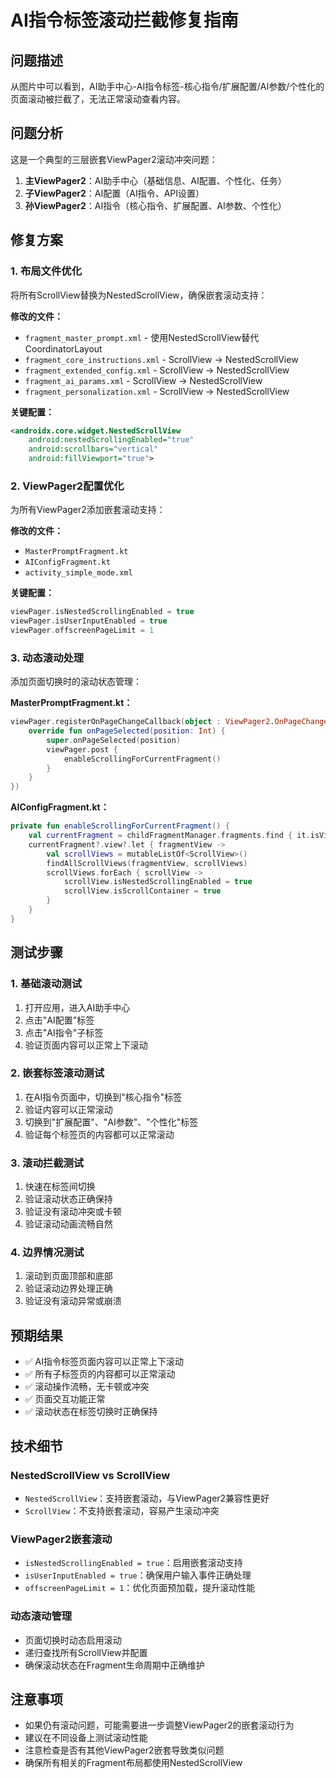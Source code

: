 # AI指令标签滚动拦截修复指南

## 问题描述
从图片中可以看到，AI助手中心-AI指令标签-核心指令/扩展配置/AI参数/个性化的页面滚动被拦截了，无法正常滚动查看内容。

## 问题分析
这是一个典型的三层嵌套ViewPager2滚动冲突问题：
1. **主ViewPager2**：AI助手中心（基础信息、AI配置、个性化、任务）
2. **子ViewPager2**：AI配置（AI指令、API设置）
3. **孙ViewPager2**：AI指令（核心指令、扩展配置、AI参数、个性化）

## 修复方案

### 1. 布局文件优化
将所有ScrollView替换为NestedScrollView，确保嵌套滚动支持：

**修改的文件：**
- `fragment_master_prompt.xml` - 使用NestedScrollView替代CoordinatorLayout
- `fragment_core_instructions.xml` - ScrollView → NestedScrollView
- `fragment_extended_config.xml` - ScrollView → NestedScrollView  
- `fragment_ai_params.xml` - ScrollView → NestedScrollView
- `fragment_personalization.xml` - ScrollView → NestedScrollView

**关键配置：**
```xml
<androidx.core.widget.NestedScrollView
    android:nestedScrollingEnabled="true"
    android:scrollbars="vertical"
    android:fillViewport="true">
```

### 2. ViewPager2配置优化
为所有ViewPager2添加嵌套滚动支持：

**修改的文件：**
- `MasterPromptFragment.kt`
- `AIConfigFragment.kt`
- `activity_simple_mode.xml`

**关键配置：**
```kotlin
viewPager.isNestedScrollingEnabled = true
viewPager.isUserInputEnabled = true
viewPager.offscreenPageLimit = 1
```

### 3. 动态滚动处理
添加页面切换时的滚动状态管理：

**MasterPromptFragment.kt：**
```kotlin
viewPager.registerOnPageChangeCallback(object : ViewPager2.OnPageChangeCallback() {
    override fun onPageSelected(position: Int) {
        super.onPageSelected(position)
        viewPager.post {
            enableScrollingForCurrentFragment()
        }
    }
})
```

**AIConfigFragment.kt：**
```kotlin
private fun enableScrollingForCurrentFragment() {
    val currentFragment = childFragmentManager.fragments.find { it.isVisible }
    currentFragment?.view?.let { fragmentView ->
        val scrollViews = mutableListOf<ScrollView>()
        findAllScrollViews(fragmentView, scrollViews)
        scrollViews.forEach { scrollView ->
            scrollView.isNestedScrollingEnabled = true
            scrollView.isScrollContainer = true
        }
    }
}
```

## 测试步骤

### 1. 基础滚动测试
1. 打开应用，进入AI助手中心
2. 点击"AI配置"标签
3. 点击"AI指令"子标签
4. 验证页面内容可以正常上下滚动

### 2. 嵌套标签滚动测试
1. 在AI指令页面中，切换到"核心指令"标签
2. 验证内容可以正常滚动
3. 切换到"扩展配置"、"AI参数"、"个性化"标签
4. 验证每个标签页的内容都可以正常滚动

### 3. 滚动拦截测试
1. 快速在标签间切换
2. 验证滚动状态正确保持
3. 验证没有滚动冲突或卡顿
4. 验证滚动动画流畅自然

### 4. 边界情况测试
1. 滚动到页面顶部和底部
2. 验证滚动边界处理正确
3. 验证没有滚动异常或崩溃

## 预期结果
- ✅ AI指令标签页面内容可以正常上下滚动
- ✅ 所有子标签页的内容都可以正常滚动
- ✅ 滚动操作流畅，无卡顿或冲突
- ✅ 页面交互功能正常
- ✅ 滚动状态在标签切换时正确保持

## 技术细节

### NestedScrollView vs ScrollView
- `NestedScrollView`：支持嵌套滚动，与ViewPager2兼容性更好
- `ScrollView`：不支持嵌套滚动，容易产生滚动冲突

### ViewPager2嵌套滚动
- `isNestedScrollingEnabled = true`：启用嵌套滚动支持
- `isUserInputEnabled = true`：确保用户输入事件正确处理
- `offscreenPageLimit = 1`：优化页面预加载，提升滚动性能

### 动态滚动管理
- 页面切换时动态启用滚动
- 递归查找所有ScrollView并配置
- 确保滚动状态在Fragment生命周期中正确维护

## 注意事项
- 如果仍有滚动问题，可能需要进一步调整ViewPager2的嵌套滚动行为
- 建议在不同设备上测试滚动性能
- 注意检查是否有其他ViewPager2嵌套导致类似问题
- 确保所有相关的Fragment布局都使用NestedScrollView






